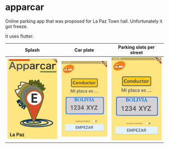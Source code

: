 # apparcar
Online parking app that was proposed for La Paz Town hall.
Unfortunately it got freeze.

It uses flutter.

Splash             |  Car plate|  Parking slots per street
:-------------------------:|:-------------------------:|:-------------------------:
![](Apparcar1.png) |  ![](Apparcar3.png) |  ![](Apparcar3.png)



